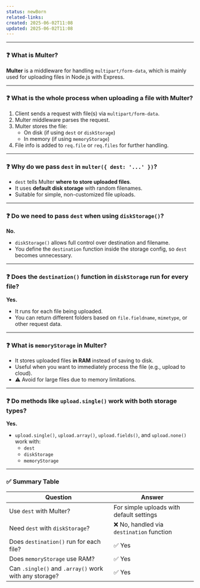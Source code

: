 ```yaml
---
status: newBorn
related-links: 
created: 2025-06-02T11:08
updated: 2025-06-02T11:08
---
```

---

### ❓ What is Multer?
**Multer** is a middleware for handling `multipart/form-data`, which is mainly used for uploading files in Node.js with Express.

---

### ❓ What is the whole process when uploading a file with Multer?
1. Client sends a request with file(s) via `multipart/form-data`.
2. Multer middleware parses the request.
3. Multer stores the file:
   - On disk (if using `dest` or `diskStorage`)
   - In memory (if using `memoryStorage`)
4. File info is added to `req.file` or `req.files` for further handling.

---

### ❓ Why do we pass `dest` in `multer({ dest: '...' })`?
- `dest` tells Multer **where to store uploaded files**.
- It uses **default disk storage** with random filenames.
- Suitable for simple, non-customized file uploads.

---

### ❓ Do we need to pass `dest` when using `diskStorage()`?
**No.**
- `diskStorage()` allows full control over destination and filename.
- You define the `destination` function inside the storage config, so `dest` becomes unnecessary.

---

### ❓ Does the `destination()` function in `diskStorage` run for every file?
**Yes.**
- It runs for each file being uploaded.
- You can return different folders based on `file.fieldname`, `mimetype`, or other request data.

---

### ❓ What is `memoryStorage` in Multer?
- It stores uploaded files **in RAM** instead of saving to disk.
- Useful when you want to immediately process the file (e.g., upload to cloud).
- ⚠️ Avoid for large files due to memory limitations.

---

### ❓ Do methods like `upload.single()` work with both storage types?
**Yes.**
- `upload.single()`, `upload.array()`, `upload.fields()`, and `upload.none()` work with:
  - `dest`
  - `diskStorage`
  - `memoryStorage`

---

### ✅ Summary Table

| Question                                          | Answer                                                                 |
|--------------------------------------------------|------------------------------------------------------------------------|
| Use `dest` with Multer?                          | For simple uploads with default settings                              |
| Need `dest` with `diskStorage`?                  | ❌ No, handled via `destination` function                              |
| Does `destination()` run for each file?          | ✅ Yes                                                                 |
| Does `memoryStorage` use RAM?                    | ✅ Yes                                                                 |
| Can `.single()` and `.array()` work with any storage? | ✅ Yes                                                             |



